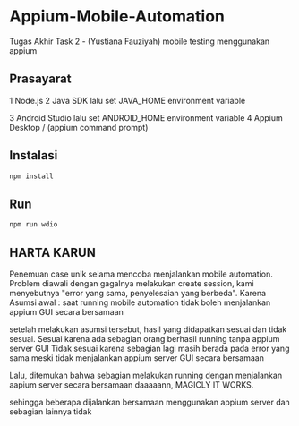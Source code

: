 # Appium-Mobile-Automation
Tugas Akhir Task 2 - (Yustiana Fauziyah) mobile testing menggunakan appium 

## Prasayarat
1 Node.js
2 Java SDK lalu set JAVA_HOME environment variable

3 Android Studio lalu set ANDROID_HOME environment variable
4 Appium Desktop / (appium command prompt) 

## Instalasi 
```bash 
npm install
```
## Run 
```bash 
npm run wdio
```
## HARTA KARUN 
Penemuan case unik selama mencoba menjalankan mobile automation. Problem diawali dengan gagalnya melakukan create session, kami menyebutnya "error yang sama, penyelesaian yang berbeda". Karena 
Asumsi awal : saat running mobile automation tidak boleh menjalankan appium GUI secara bersamaan 

setelah melakukan asumsi tersebut, hasil yang didapatkan sesuai dan tidak sesuai.
Sesuai karena ada sebagian orang berhasil running tanpa appium server GUI
Tidak sesuai karena sebagian lagi masih berada pada error yang sama meski tidak menjalankan appium server GUI secara bersamaan 

Lalu, ditemukan bahwa sebagian melakukan running dengan menjalankan aapium server secara bersamaan
daaaaann, MAGICLY IT WORKS. 

sehingga beberapa dijalankan bersamaan menggunakan appium server dan sebagian lainnya tidak 


